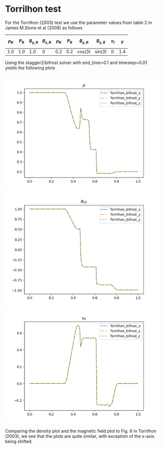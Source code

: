 # Torrilhon test

For the Torrilhon (2003) test we use the parameter values from table 2 in James M.Stone et al (2008) as follows

|$$\rho_R$$|$$P_R$$|$$B_{y,R}$$|$$B_{z,R}$$|$$\rho_R$$|$$P_R$$|$$B_{y,R}$$|$$B_{z,R}$$|$$v_i$$ |$$\gamma$$|
|----------|-------|-----------|-----------|----------|-------|-----------|-----------|--------|----------|
|1.0	   | 1.0   | 1.0       | 0         | 0.2      | 0.2   | cos(3)    | sin(3)    | 0      | 1.4      |

Using the stagger2/bifrost solver with end_time=0.1 and timestep=0.01 yields the following plots

![rho](images/Torrilhon_bifrost_rho.png)
![B](images/Torrilhon_bifrost_bd2.png)
![v](images/Torrilhon_bifrost_ud.png)

Comparing the density plot and the magnetic field plot to Fig. 6 in Torrilhon (2003), we see that the plots are quite similar, with exception of the x-axis being shifted. 

